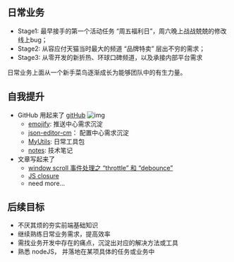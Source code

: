## 日常业务

+ Stage1: 最早接手的第一个活动任务 “周五福利日”，周六晚上战战兢兢的修改线上bug；
+ Stage2: 从容应付天猫当时最大的频道 “品牌特卖” 层出不穷的需求；
+ Stage3: 从零开发的新折热、环球口碑频道，以及承接内部平台需求

日常业务上面从一个新手菜鸟逐渐成长为能够团队中的有生力量。


## 自我提升

+ GitHub 用起来了 [gitHub](https://github.com/elevenBeans)
![img](https://img.alicdn.com/tps/TB1t4OULVXXXXaXaXXXXXXXXXXX-738-225.png)
  + [emojify](https://github.com/elevenBeans/emojify-plugin): 推送中心需求沉淀
  + [json-editor-cm](https://github.com/elevenBeans/json-editor-cm)： 配置中心需求沉淀
  + [MyUtils](https://github.com/elevenBeans/MyUtils): 日常工具包
  + [notes](https://github.com/elevenBeans/notes): 技术笔记
+ 文章写起来了 
  + [window scroll 事件处理之 “throttle” 和 “debounce”](http://pingguohe.net/2016/01/21/window-event-scroll.html) 
  + [JS closure](http://pingguohe.net/2016/02/25/JS-closure.html)
  + need more...

## 后续目标

+ 不厌其烦的夯实前端基础知识
+ 继续熟练日常业务需求，提高效率
+ 需找业务开发中存在的痛点，沉淀出对应的解决方法或工具
+ 熟悉 nodeJS， 并落地在某项具体的任务或业务中